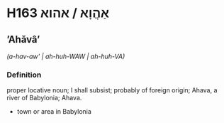 # H163 אַהֲוָא / אהוא

## ʼAhăvâʼ

_(a-hav-aw' | ah-huh-WAW | ah-huh-VA)_

### Definition

proper locative noun; I shall subsist; probably of foreign origin; Ahava, a river of Babylonia; Ahava.

- town or area in Babylonia
